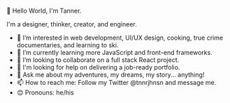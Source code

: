 👋 Hello World, I'm Tanner. 

I'm a designer, thinker, creator, and engineer. 

- 👀 I’m interested in web development, UI/UX design, cooking, true crime documentaries, and learning to ski.
- 🌱 I’m currently learning more JavaScript and front-end frameworks.
- 💞️ I’m looking to collaborate on a full stack React project.
- 🤔 I'm looking for help on delivering a job-ready portfolio.
- 💬 Ask me about my adventures, my dreams, my story... anything!
- 📫 How to reach me: Follow my Twitter @tnnrjhnsn and message me.
- 😊 Pronouns: he/his
